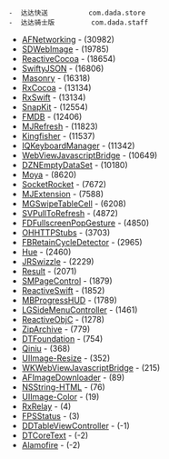     -  达达快送          com.dada.store
    -  达达骑士版         com.dada.staff 

- [AFNetworking](https://github.com/AFNetworking/AFNetworking.git) - (30982)
- [SDWebImage](https://github.com/rs/SDWebImage.git) - (19785)
- [ReactiveCocoa](https://github.com/ReactiveCocoa/ReactiveCocoa.git) - (18654)
- [SwiftyJSON](https://github.com/SwiftyJSON/SwiftyJSON.git) - (16806)
- [Masonry](https://github.com/cloudkite/Masonry.git) - (16318)
- [RxCocoa](https://github.com/ReactiveX/RxSwift.git) - (13134)
- [RxSwift](https://github.com/ReactiveX/RxSwift.git) - (13134)
- [SnapKit](https://github.com/SnapKit/SnapKit.git) - (12554)
- [FMDB](https://github.com/ccgus/fmdb.git) - (12406)
- [MJRefresh](https://github.com/CoderMJLee/MJRefresh.git) - (11823)
- [Kingfisher](https://github.com/onevcat/Kingfisher.git) - (11537)
- [IQKeyboardManager](https://github.com/hackiftekhar/IQKeyboardManager.git) - (11342)
- [WebViewJavascriptBridge](https://github.com/marcuswestin/WebViewJavascriptBridge.git) - (10649)
- [DZNEmptyDataSet](https://github.com/dzenbot/DZNEmptyDataSet.git) - (10180)
- [Moya](https://github.com/Moya/Moya.git) - (8620)
- [SocketRocket](https://github.com/square/SocketRocket.git) - (7672)
- [MJExtension](https://github.com/CoderMJLee/MJExtension.git) - (7588)
- [MGSwipeTableCell](https://github.com/MortimerGoro/MGSwipeTableCell.git) - (6208)
- [SVPullToRefresh](https://github.com/samvermette/SVPullToRefresh.git) - (4872)
- [FDFullscreenPopGesture](https://github.com/forkingdog/FDFullscreenPopGesture.git) - (4850)
- [OHHTTPStubs](https://github.com/AliSoftware/OHHTTPStubs.git) - (3703)
- [FBRetainCycleDetector](https://github.com/facebook/FBRetainCycleDetector.git) - (2965)
- [Hue](https://github.com/hyperoslo/Hue.git) - (2460)
- [JRSwizzle](https://github.com/rentzsch/jrswizzle.git) - (2229)
- [Result](https://github.com/antitypical/Result.git) - (2071)
- [SMPageControl](https://github.com/Spaceman-Labs/SMPageControl.git) - (1879)
- [ReactiveSwift](https://github.com/ReactiveCocoa/ReactiveSwift.git) - (1852)
- [MBProgressHUD](https://github.com/matej/MBProgressHUD.git) - (1789)
- [LGSideMenuController](https://github.com/Friend-LGA/LGSideMenuController.git) - (1461)
- [ReactiveObjC](https://github.com/ReactiveCocoa/ReactiveObjC.git) - (1278)
- [ZipArchive](https://github.com/mattconnolly/ZipArchive.git) - (779)
- [DTFoundation](https://github.com/Cocoanetics/DTFoundation.git) - (754)
- [Qiniu](https://github.com/qiniu/objc-sdk.git) - (368)
- [UIImage-Resize](https://github.com/AliSoftware/UIImage-Resize.git) - (352)
- [WKWebViewJavascriptBridge](https://github.com/Lision/WKWebViewJavascriptBridge.git) - (215)
- [AFImageDownloader](https://github.com/ashfurrow/AFImageDownloader.git) - (89)
- [NSString-HTML](https://github.com/Koolistov/NSString-HTML.git) - (76)
- [UIImage-Color](https://github.com/sammcewan/UIImage-Color.git) - (19)
- [RxRelay](https://github.com/wassimseif/RxRelay.git) - (4)
- [FPSStatus](https://github.com/ChengLuffy/FPSStatusSwift.git) - (3)
- [DDTableViewController](https://github.com/wddwycc/DDTableViewController.git) - (-1)
- [DTCoreText](https://github.com/Cocoanetics/DTCoreText.git) - (-2)
- [Alamofire](https://github.com/Alamofire/Alamofire.git) - (-2)
 
 
 